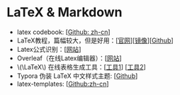 # LaTeX & Markdown

- latex codebook: [[Github: zh-cn](https://github.com/xinychen/latex-cookbook)]
- LaTeX教程，篇幅较大，但是好用：\[[官网](https://ctan.org/tex-archive/info/lshort/chinese)\]\[[镜像](http://mirrors.cqu.edu.cn/CTAN/info/lshort/chinese/lshort-zh-cn.pdf)\]\[[Github](https://github.com/CTeX-org/lshort-zh-cn)\]
- Latex公式识别：[[网站](https://www.simpletex.cn/ai/latex_ocr)]
- Overleaf（在线Latex编辑器）：[[网站](https://www.overleaf.com/)]
- \\(\LaTeX\\) 在线表格生成工具：\[[工具1](https://www.tablesgenerator.com/)\] \[[工具2](https://www.latex-tables.com/)\]
- Typora 伪装 LaTeX 中文样式主题: [[Github](https://github.com/Keldos-Li/typora-latex-theme)]
- latex-templates: [[Github:zh-cn](https://github.com/hantang/latex-templates)]